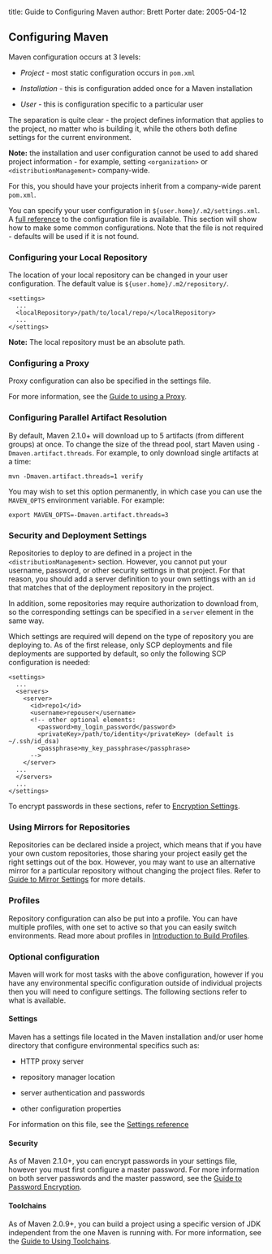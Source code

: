 title: Guide to Configuring Maven
author: Brett Porter
date: 2005-04-12

<!--
Licensed to the Apache Software Foundation (ASF) under one
or more contributor license agreements.  See the NOTICE file
distributed with this work for additional information
regarding copyright ownership.  The ASF licenses this file
to you under the Apache License, Version 2.0 (the
"License"); you may not use this file except in compliance
with the License.  You may obtain a copy of the License at

    http://www.apache.org/licenses/LICENSE-2.0

Unless required by applicable law or agreed to in writing,
software distributed under the License is distributed on an
"AS IS" BASIS, WITHOUT WARRANTIES OR CONDITIONS OF ANY
KIND, either express or implied.  See the License for the
specific language governing permissions and limitations
under the License.
-->

## Configuring Maven

 Maven configuration occurs at 3 levels:

- _Project_ - most static configuration occurs in `pom.xml`

- _Installation_ - this is configuration added once for a Maven installation

- _User_ - this is configuration specific to a particular user

 The separation is quite clear - the project defines information that applies to the project, no matter who is building it, while the others both define settings for the current environment.

 **Note:** the installation and user configuration cannot be used to add shared project information - for example, setting `<organization>` or `<distributionManagement>` company-wide.

 For this, you should have your projects inherit from a company-wide parent `pom.xml`.

<!-- TODO: versioning doc that discusses this -->
 You can specify your user configuration in `${user.home}/.m2/settings.xml`. A [full reference](../../maven-settings/settings.html) to the configuration file is available. This section will show how to make some common configurations. Note that the file is not required - defaults will be used if it is not found.

### Configuring your Local Repository

 The location of your local repository can be changed in your user configuration. The default value is `${user.home}/.m2/repository/`.

```
<settings>
  ...
  <localRepository>/path/to/local/repo/</localRepository>
  ...
</settings>
```

 **Note:** The local repository must be an absolute path.

### Configuring a Proxy

 Proxy configuration can also be specified in the settings file.

 For more information, see the [Guide to using a Proxy](./guide-proxies.html).

### Configuring Parallel Artifact Resolution

 By default, Maven 2.1.0+ will download up to 5 artifacts (from different groups) at once. To change the size of the thread pool, start Maven using `-Dmaven.artifact.threads`. For example, to only download single artifacts at a time:

```
mvn -Dmaven.artifact.threads=1 verify
```

 You may wish to set this option permanently, in which case you can use the `MAVEN_OPTS` environment variable. For example:

```
export MAVEN_OPTS=-Dmaven.artifact.threads=3
```

### Security and Deployment Settings

 Repositories to deploy to are defined in a project in the `<distributionManagement>` section. However, you cannot put your username, password, or other security settings in that project. For that reason, you should add a server definition to your own settings with an `id` that matches that of the deployment repository in the project.

 In addition, some repositories may require authorization to download from, so the corresponding settings can be specified in a `server` element in the same way.

 Which settings are required will depend on the type of repository you are deploying to. As of the first release, only SCP deployments and file deployments are supported by default, so only the following SCP configuration is needed:

```
<settings>
  ...
  <servers>
    <server>
      <id>repo1</id>
      <username>repouser</username>
      <!-- other optional elements:
        <password>my_login_password</password>
        <privateKey>/path/to/identity</privateKey> (default is ~/.ssh/id_dsa)
        <passphrase>my_key_passphrase</passphrase>
      -->
    </server>
  ...
  </servers>
  ...
</settings>
```

 To encrypt passwords in these sections, refer to [Encryption Settings](./guide-encryption.html).

### Using Mirrors for Repositories

 Repositories can be declared inside a project, which means that if you have your own custom repositories, those sharing your project easily get the right settings out of the box. However, you may want to use an alternative mirror for a particular repository without changing the project files. Refer to [Guide to Mirror Settings](./guide-mirror-settings.html) for more details.

### Profiles

 Repository configuration can also be put into a profile. You can have multiple profiles, with one set to active so that you can easily switch environments. Read more about profiles in [Introduction to Build Profiles](../introduction/introduction-to-profiles.html).

### Optional configuration

 Maven will work for most tasks with the above configuration, however if you have any environmental specific configuration outside of individual projects then you will need to configure settings. The following sections refer to what is available.

#### Settings

 Maven has a settings file located in the Maven installation and/or user home directory that configure environmental specifics such as:

- HTTP proxy server

- repository manager location

- server authentication and passwords

- other configuration properties

 For information on this file, see the [Settings reference](/settings.html)

#### Security

 As of Maven 2.1.0+, you can encrypt passwords in your settings file, however you must first configure a master password. For more information on both server passwords and the master password, see the [Guide to Password Encryption](./guide-encryption.html).

#### Toolchains

 As of Maven 2.0.9+, you can build a project using a specific version of JDK independent from the one Maven is running with. For more information, see the [Guide to Using Toolchains](./guide-using-toolchains.html).
